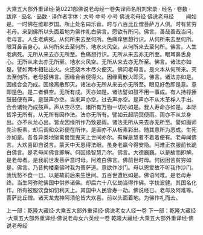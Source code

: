 大乘五大部外重译经·第0221部佛说老母经一卷失译师名附刘宋录
· 经名 · 卷数 · 跋序
· 品名 · 品数 · 译作者字体：大号 中号 小号
佛说老母经
佛说老母经
　　闻如是。一时佛在维耶罗国。所止处名曰乐音。时与八百比丘僧菩萨万人俱。时有贫穷老母。来到佛所以头面着地为佛作礼白佛言。愿欲有所问。佛言。善哉善哉当问。老母言。人生老病死。从何所来去至何所。色痛痒思想行识。从何所来去至何所。眼耳鼻舌身心。从何所来去至何所。地水火风空。从何所来去至何所。佛言。人生老病死。无所从来去亦无所至。色痛想行识。无所从来去亦无所至。眼耳鼻舌身心。无所从来去亦无所至。地水火风空。无所从来去亦无所至。佛言。诸法亦如是。譬如两木相钻出火。火还烧木木尽火便灭。佛问老母言。是火本从何所来。灭去至何所。老母报佛言。因缘合会便得火。因缘离散火即灭。佛言。诸法亦如是。因缘合会乃成。因缘离散即灭。诸法亦无所从来去亦无所至。眼见好色即是意。意即是色。是二者俱空。无所有成。灭亦如是。诸法譬如鼓不用一事成。有人持桴捶鼓鼓便有声。是鼓声亦空。当来声亦空。过去声亦空。是声亦不从木革桴人手出。合会诸物乃成鼓声。声从空尽空。诸所有万物一切亦如是。我人寿命亦如是。本际皆净无所有。从无所有因作法。法亦无所有。譬如云起阴冥便雨。雨亦不从龙身出。亦不从龙心出。皆龙因缘所作乃致是雨。诸法无所从来去亦无所至。譬如画师先治板素。却后调和众彩便在所作。是画亦不从板素彩出。随其意所为悉成。生死亦如是。各各异类地狱禽兽饿鬼天上世间亦尔。有解是慧者不着着便有。老母闻佛言。大欢喜即自说言。蒙天中天恩得法眼。虽身老羸今得安隐。阿难正衣服前长跪白佛言。是老母闻佛言即解。何因缘智慧乃尔。佛言。大德巍巍。以是故而即解。是老母者。是我前世发菩萨意时母。阿难白佛言。佛前世时母。何因困苦贫穷如是。佛言。乃昔拘楼秦佛时我为菩萨道。意欲作沙门。母以恩爱故不听我作沙门。我忧愁不食一日。以是故前后来生世间。五百世遭厄如是。佛语阿难。是老母寿终。当生阿弥陀佛国中供养诸佛。却后六十八亿劫当得作佛。字扶波健。其国名化作。所有被服饮食如忉利天上。其国中人民皆寿一劫。佛说经已。老母及阿难等。菩萨比丘僧。诸天龙鬼神阿须伦皆大欢喜。前以头面着地。为佛作礼而去。

上一部：乾隆大藏经·大乘五大部外重译经·佛说老女人经一卷
下一部：乾隆大藏经·大乘五大部外重译经·佛说老母女六英经一卷
乾隆大藏经·大乘五大部外重译经·佛说老母经